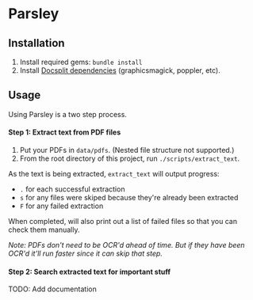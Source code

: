 # Parsley

## Installation

1. Install required gems: `bundle install`
2. Install [Docsplit dependencies](http://documentcloud.github.io/docsplit) (graphicsmagick, poppler, etc).

## Usage
Using Parsley is a two step process.

#### Step 1: Extract text from PDF files

1. Put your PDFs in `data/pdfs`. (Nested file structure not supported.)
2. From the root directory of this project, run `./scripts/extract_text`.

As the text is being extracted, `extract_text` will output progress:
* `.` for each successful extraction
* `s` for any files were skiped because they're already been extracted
* `F` for any failed extraction

When completed, will also print out a list of failed files so that you can
check them manually.

_Note: PDFs don't need to be OCR'd ahead of time. But if they have been OCR'd
it'll run faster since it can skip that step._

#### Step 2: Search extracted text for important stuff

TODO: Add documentation
